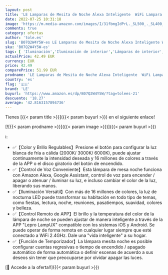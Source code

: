 ```yaml
---
layout: post
title: 'LE Lamparas de Mesita de Noche Alexa Inteligente  WiFi Lampara LED Regulable RGB & Blanco 2000K - 6000K Control Táctil  App  Lampara de Mesa con Temporizador  Compatible con Alexa  Google Assistant'
date: 2022-07-25 10:31:18
image: 'https://m.media-amazon.com/images/I/31fbmgIdPrL._SL500_._SL400_.jpg'
comments: true
category: ofertas
author: 'tole.es'
slug: 'B07Q2W4Y5W-es LE Lamparas de Mesita de Noche Alexa Inteligente WiFi...'
sku: 'B07Q2W4Y5W-es'
tags: [ 'Iluminación','Iluminación de interior','Lámparas de interior','Lámparas de mesa','alexa','le','🇪🇸', ]
actualPrice: 42.49 EUR
currency: EUR
price: 42.49
comparePrice: 51.99 EUR
prodname: 'LE Lamparas de Mesita de Noche Alexa Inteligente  WiFi Lampara LED Regulable RGB & Blanco 2000K - 6000K Control Táctil  App  Lampara de Mesa con Temporizador  Compatible con Alexa  Google Assistant'
country: 'es'
flag: '🇪🇸'
brand: 'LE'
buyurl: 'https://www.amazon.es/dp/B07Q2W4Y5W/?tag=tolees-21'
descuento: '18.27'
average: '42.8163157894736'
---
```


Tienes [{{< param title >}}]({{< param buyurl >}}) en el siguiente enlace!

[![{{< param prodname >}}]({{< param image >}})]({{< param buyurl >}})

ℹ️:

- ✅【Color y Brillo Regulables】Presione el botón para configurar la luz blanca de fría a cálida (2000K/ 3000K/ 6000K), puede ajustar continuamente la intensidad deseada y 16 millones de colores a través de la APP o el disco giratorio del botón de encendido.
- ✅【Control de Voz Conveniente】Esta lámpara de mesa noche funciona con Amazon Alexa, Google Assistant, control de voz para encender / apagar o atenuar / iluminar su luz, e incluso cambiar el color de la luz, liberando sus manos.
- ✅【Iluminación Versátil】Con más de 16 millones de colores, la luz de nocturna LED puede transformar su habitación en todo tipo de temas, como fiestas, lectura, noche, reuniones, pasatiempos, suavidad, colores y belleza.
- ✅【Control Remoto de APP】El brillo y la temperatura del color de la lámpara de noche se pueden ajustar de manera inteligente a través de la APP "Lepro LampUX" compatible con los sistemas iOS y Android. Se puede operar de forma remota en cualquier lugar siempre que esté conectado a WiFi 2.4GHz. Dale una "vida inteligente" a su hogar.
- ✅【Función de Temporizador】La lámpara mesita noche es posible configurar cuentas regresivas o tiempo de encendido / apagado automático de forma automática o definir escenas de acuerdo a sus deseos sin tener que preocuparse por olvidar apagar las luces.

[🛒 Accede a la oferta!!]({{< param buyurl >}})
